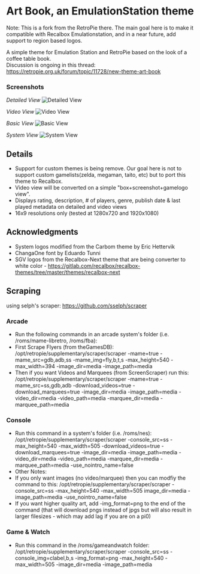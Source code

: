# Art Book, an EmulationStation theme

Note: This is a fork from the RetroPie there. The main goal here is to make it compatible with
Recalbox Emulationstation, and in a near future, add support to region based logos.

A simple theme for Emulation Station and RetroPie based on the look of a coffee table book.  
Discussion is ongoing in this thread: https://retropie.org.uk/forum/topic/11728/new-theme-art-book

### Screenshots

*Detailed View*
![Detailed View](http://i.imgur.com/BVkhz56.png)

*Video View*
![Video View](http://i.imgur.com/7QDFPud.png)

*Basic View*
![Basic View](http://i.imgur.com/YH4oAci.png)

*System View*
![System View](http://i.imgur.com/VsXBB6E.png)

## Details

- Support for custom themes is being remove. Our goal here is not to support custom gamelists(zelda, megaman, taito, etc) but to port this theme to Recalbox.
- Video view will be converted on a simple "box+screenshot+gamelogo view".
- Displays rating, description, # of players, genre, publish date & last played metadata on detailed and video views
- 16x9 resolutions only (tested at 1280x720 and 1920x1080)

## Acknowledgments

- System logos modified from the Carbom theme by Eric Hettervik
- ChangaOne font by Eduardo Tunni
- SGV logos from the Recalbox-Next theme that are being converter to white color - https://gitlab.com/recalbox/recalbox-themes/tree/master/themes/recalbox-next

## Scraping 
using selph's scraper: https://github.com/sselph/scraper

### Arcade
- Run the following commands in an arcade system's folder (i.e. /roms/mame-libretro, /roms/fba): 
- First Scrape Flyers (from theGamesDB): /opt/retropie/supplementary/scraper/scraper -mame=true -mame_src=gdb,adb,ss -mame_img=fly,b,t,s -max_height=540 -max_width=394 -image_dir=media -image_path=media
- Then if you want Videos and Marquees (from ScreenScraper) run this: /opt/retropie/supplementary/scraper/scraper -mame=true -mame_src=ss,gdb,adb -download_videos=true -download_marquees=true -image_dir=media -image_path=media -video_dir=media -video_path=media -marquee_dir=media -marquee_path=media

### Console

- Run this command in a system's folder (i.e. /roms/nes): /opt/retropie/supplementary/scraper/scraper -console_src=ss -max_height=540 -max_width=505 -download_videos=true -download_marquees=true -image_dir=media -image_path=media -video_dir=media -video_path=media -marquee_dir=media -marquee_path=media -use_nointro_name=false 
- Other Notes: 
- If you only want images (no video/marquee) then you can modfiy the command to this: /opt/retropie/supplementary/scraper/scraper -console_src=ss -max_height=540 -max_width=505 image_dir=media -image_path=media -use_nointro_name=false 
- If you want higher quality art, add -img_format=png to the end of the command (that will download pngs instead of jpgs but will also result in larger filesizes - which may add lag if you are on a pi0)

### Game & Watch

- Run this command in the /roms/gameandwatch folder: /opt/retropie/supplementary/scraper/scraper -console_src=ss -console_img=clabel,b,s -img_format=png -max_height=540 -max_width=505 -image_dir=media -image_path=media
